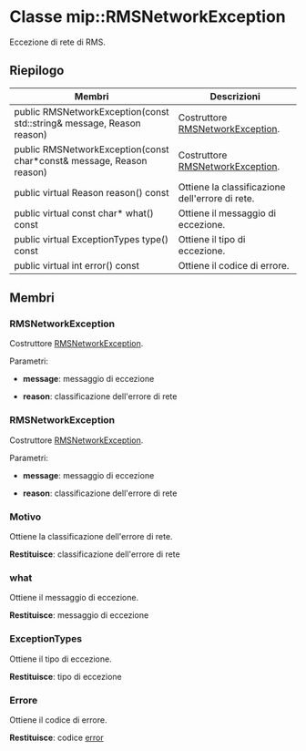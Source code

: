 # <a name="class-miprmsnetworkexception"></a>Classe mip::RMSNetworkException 
Eccezione di rete di RMS.
  
## <a name="summary"></a>Riepilogo
 Membri                        | Descrizioni                                
--------------------------------|---------------------------------------------
 public RMSNetworkException(const std::string& message, Reason reason)  |  Costruttore [RMSNetworkException](class_mip_rmsnetworkexception.md).
 public RMSNetworkException(const char*const& message, Reason reason)  |  Costruttore [RMSNetworkException](class_mip_rmsnetworkexception.md).
 public virtual Reason reason() const  |  Ottiene la classificazione dell'errore di rete.
 public virtual const char* what() const  |  Ottiene il messaggio di eccezione.
 public virtual ExceptionTypes type() const  |  Ottiene il tipo di eccezione.
 public virtual int error() const  |  Ottiene il codice di errore.
  
## <a name="members"></a>Membri
  
### <a name="rmsnetworkexception"></a>RMSNetworkException
Costruttore [RMSNetworkException](class_mip_rmsnetworkexception.md).

Parametri:  
* **message**: messaggio di eccezione 


* **reason**: classificazione dell'errore di rete


  
### <a name="rmsnetworkexception"></a>RMSNetworkException
Costruttore [RMSNetworkException](class_mip_rmsnetworkexception.md).

Parametri:  
* **message**: messaggio di eccezione 


* **reason**: classificazione dell'errore di rete


  
### <a name="reason"></a>Motivo
Ottiene la classificazione dell'errore di rete.

  
**Restituisce**: classificazione dell'errore di rete
  
### <a name="what"></a>what
Ottiene il messaggio di eccezione.

  
**Restituisce**: messaggio di eccezione
  
### <a name="exceptiontypes"></a>ExceptionTypes
Ottiene il tipo di eccezione.

  
**Restituisce**: tipo di eccezione
  
### <a name="error"></a>Errore
Ottiene il codice di errore.

  
**Restituisce**: codice [error](class_mip_error.md)